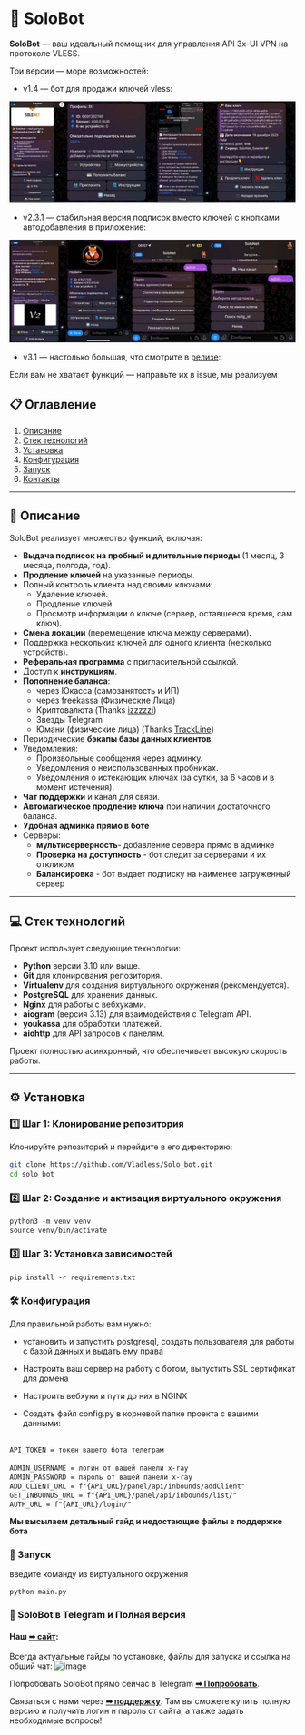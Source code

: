 # 🚀 SoloBot

**SoloBot** — ваш идеальный помощник для управления API 3x-UI VPN на протоколе VLESS.  

Три версии — море возможностей:
  - v1.4 — бот для продажи ключей vless:

![Основные окна](preview.jpg)
  - v2.3.1 — стабильная версия подписок вместо ключей с кнопками автодобавления в приложение:

![Основные окна](preview_v_2.jpg)
  - v3.1 — настолько большая, что смотрите в [релизе](https://github.com/Vladless/Solo_bot/releases/tag/v3.1):



Если вам не хватает функций — направьте их в issue, мы реализуем

## 📋 Оглавление
1. [Описание](#описание)
2. [Стек технологий](#стек-технологий)
3. [Установка](#установка)
4. [Конфигурация](#конфигурация)
5. [Запуск](#запуск)
6. [Контакты](#контакты)

---

## 📖 Описание

SoloBot реализует множество функций, включая:

- **Выдача подписок на пробный и длительные периоды** (1 месяц, 3 месяца, полгода, год).
- **Продление ключей** на указанные периоды.
- Полный контроль клиента над своими ключами:
  - Удаление ключей.
  - Продление ключей.
  - Просмотр информации о ключе (сервер, оставшееся время, сам ключ).
- **Смена локации** (перемещение ключа между серверами).
- Поддержка нескольких ключей для одного клиента (несколько устройств).
- **Реферальная программа** с пригласительной ссылкой.
- Доступ к **инструкциям**.
- **Пополнение баланса**:
    * через Юкасса (самозанятость и ИП)
    * через freekassa (Физические Лица)
    * Криптовалюта (Thanks [izzzzzi](https://github.com/izzzzzi))
    * Звезды Telegram
    * Юмани (физические лица) (Thanks [TrackLine](https://github.com/TrackLine))
- Периодические **бэкапы базы данных клиентов**.
- Уведомления:
  - Произвольные сообщения через админку.
  - Уведомления о неиспользованных пробниках.
  - Уведомления о истекающих ключах (за сутки, за 6 часов и в момент истечения).
- **Чат поддержки** и канал для связи.
- **Автоматическое продление ключа** при наличии достаточного баланса.
- **Удобная админка прямо в боте**
- Серверы:
  - **мультисерверность**- добавление сервера прямо в админке
  - **Проверка на доступность** - бот следит за серверами и их откликом
  - **Балансировка** - бот выдает подписку на наименее загруженный сервер


---

## 💻 Стек технологий

Проект использует следующие технологии:

- **Python** версии 3.10 или выше.
- **Git** для клонирования репозитория.
- **Virtualenv** для создания виртуального окружения (рекомендуется).
- **PostgreSQL** для хранения данных.
- **Nginx** для работы с вебхуками.
- **aiogram** (версия 3.13) для взаимодействия с Telegram API.
- **youkassa** для обработки платежей.
- **aiohttp** для API запросов к панелям.

Проект полностью асинхронный, что обеспечивает высокую скорость работы.

---

## ⚙️ Установка

### 1️⃣ Шаг 1: Клонирование репозитория

Клонируйте репозиторий и перейдите в его директорию:

```bash
git clone https://github.com/Vladless/Solo_bot.git
cd solo_bot
```

### 2️⃣ Шаг 2: Создание и активация виртуального окружения

```
python3 -m venv venv
source venv/bin/activate
```

### 3️⃣ Шаг 3: Установка зависимостей

```
pip install -r requirements.txt
```

### 🛠️ Конфигурация

Для правильной работы вам нужно:

* установить и запустить postgresql, создать пользователя для работы с базой данных и выдать ему права
* Настроить ваш сервер на работу с ботом, выпустить SSL сертификат для домена
* Настроить вебхуки и пути до них в NGINX

* Создать файл config.py в корневой папке проекта с вашими данными:

```

API_TOKEN = токен вашего бота телеграм

ADMIN_USERNAME = логин от вашей панели x-ray
ADMIN_PASSWORD = пароль от вашей панели x-ray
ADD_CLIENT_URL = f"{API_URL}/panel/api/inbounds/addClient"
GET_INBOUNDS_URL = f"{API_URL}/panel/api/inbounds/list/"
AUTH_URL = f"{API_URL}/login/"

```
**Мы высылаем детальный гайд и недостающие файлы в поддержке бота**


### 🚀 Запуск

введите команду из виртуального окружения

```
python main.py
```
### 🔗 SoloBot в Telegram и Полная версия

#### Наш [**➡ сайт**](https://pocomacho.ru/solonetbot/):

Всегда актуальные гайды по установке, файлы для запуска и ссылка на общий чат:
![image](https://github.com/user-attachments/assets/737fbc21-e4b1-4c69-9323-71284d34e454)


Попробовать SoloBot прямо сейчас в Telegram [**➡ Попробовать**](https://t.me/SoloNetVPN_bot).

Связаться с нами через [**➡ поддержку**](https://t.me/solonet_sup). Там вы сможете купить полную версию и получить логин и пароль от сайта, а также задать необходимые вопросы!
